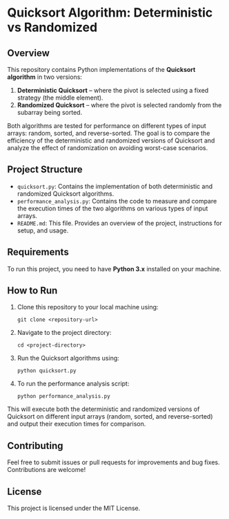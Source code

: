
# Quicksort Algorithm: Deterministic vs Randomized

## Overview
This repository contains Python implementations of the **Quicksort algorithm** in two versions:
1. **Deterministic Quicksort** – where the pivot is selected using a fixed strategy (the middle element).
2. **Randomized Quicksort** – where the pivot is selected randomly from the subarray being sorted.

Both algorithms are tested for performance on different types of input arrays: random, sorted, and reverse-sorted. The goal is to compare the efficiency of the deterministic and randomized versions of Quicksort and analyze the effect of randomization on avoiding worst-case scenarios.

## Project Structure
- `quicksort.py`: Contains the implementation of both deterministic and randomized Quicksort algorithms.
- `performance_analysis.py`: Contains the code to measure and compare the execution times of the two algorithms on various types of input arrays.
- `README.md`: This file. Provides an overview of the project, instructions for setup, and usage.

## Requirements
To run this project, you need to have **Python 3.x** installed on your machine.

## How to Run
1. Clone this repository to your local machine using:
   ```
   git clone <repository-url>
   ```
2. Navigate to the project directory:
   ```
   cd <project-directory>
   ```
3. Run the Quicksort algorithms using:
   ```
   python quicksort.py
   ```

4. To run the performance analysis script:
   ```
   python performance_analysis.py
   ```

This will execute both the deterministic and randomized versions of Quicksort on different input arrays (random, sorted, and reverse-sorted) and output their execution times for comparison.

## Contributing
Feel free to submit issues or pull requests for improvements and bug fixes. Contributions are welcome!

## License
This project is licensed under the MIT License.
